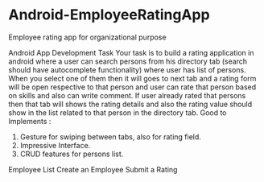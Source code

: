 # Android-EmployeeRatingApp
Employee rating app for organizational purpose

Android App Development Task
Your task is to build a rating application in android where a user can search persons from his directory tab (search should have autocomplete functionality) where user has list of persons. When you select one of them then it will goes to next tab and a rating form will be open respective to that person and user can rate that person based on skills and also can write comment. If user already rated that persons then that tab will shows the rating details and also the rating value should show in the list related to that person in the directory tab.
Good to Implements  :
1. Gesture for swiping between tabs, also for rating field.
2. Impressive Interface.
3. CRUD features for persons list.

Employee List
Create an Employee
Submit a Rating
